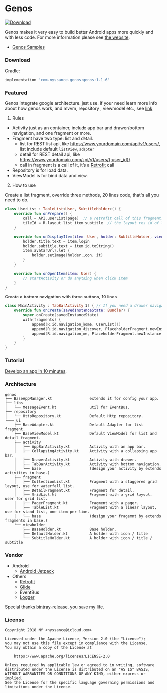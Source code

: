 # Genos
[ ![Download](https://api.bintray.com/packages/nyssance/maven/genos/images/download.svg) ](https://bintray.com/nyssance/maven/genos/_latestVersion)

Genos makes it very easy to build better Android apps more quickly and with less code.
For more information please see [the website][1].

* [Genos Samples](https://github.com/nyssance/genos-samples)

### Download
Gradle:
```gradle
implementation 'com.nyssance.genos:genos:1.1.6'
```

### Featured
Genos integrate google architecture. just use. if your need learn more info about how genos work, and mvvm, repository , viewmodel etc., see [link](https://developer.android.com/topic/libraries/architecture/index.html)

1. Rules

- Activity just as an container, include app bar and drawer/bottom navigation, and one fragment or more.
- Fragment have two type: list and detail.
  - list for REST list api, like https://www.yourdomain.com/api/v1/users/, list include default `listView`, `adapter`
  - detail for REST detail api, like https://www.yourdomain,com/api/v1/users/{:user_id}/
  - call in fragment is a call of it, it's a [Retrofit](http://square.github.io/retrofit/) call 
- Repository is for load data.
- ViewModel is for bind data and view.

2. How to use

Create a list fragment, override three methods, 20 lines code, that's all you need to do.
```kotlin
class UserList : TableList<User, SubtitleHolder>() {
    override fun onPrepare() {
        call = API.userList(page)  // a retrofit call of this fragment.
        tileId = R.layout.list_item_subtitle  // the layout res id of list item.
    }

    override fun onDisplayItem(item: User, holder: SubtitleHolder, viewType: Int) {
        holder.title.text = item.login
        holder.subtitle.text = item.id.toString()
        item.avatarUrl?.let {
            holder.setImage(holder.icon, it)
        }
    }

    override fun onOpenItem(item: User) {
        // startActivity or do anything when click item
    }
}
```

Create a bottom navigation with three buttons, 10 lines
```kotlin
class MainActivity : TabBarActivity(1) { // If you need a drawer navigation, just use DrawerActivity
    override fun onCreate(savedInstanceState: Bundle?) {
        super.onCreate(savedInstanceState)
        with(fragments) {
            append(R.id.navigation_home, UserList())
            append(R.id.navigation_discover, PlaceholderFragment.newInstance(2))
            append(R.id.navigation_me, PlaceholderFragment.newInstance(3))
        }
    }
}
```

### Tutorial
[Develop an app in 10 minutes][1].

### Architecture
```
genos
├── BaseAppManager.kt                 extends it for config your app.
├── libs
│   └── MessageEvent.kt               util for EventBus.
├── repository
│   └── HttpRepository.kt             Default Http repository.
└─── ui
    ├── BaseAdapter.kt                Default Adapter for list fragment.
    ├── BaseViewModel.kt              Default ViewModel for list and detail fragment.
    ├── activity
    │   ├── AppBarActivity.kt         Activity with an app bar.
    │   ├── CollapsingActivity.kt     Activity with a collapsing app bar.
    │   ├── DrawerActivity.kt         Activity with drawer.
    │   ├── TabBarActivity.kt         Activity with bottom navigation.
    │   └── base                      (design your activity by extends activities in base.)
    ├── fragment
    │   ├── CollectionList.kt         Fragment with a staggered grid layout, use for waterfall list.
    │   ├── DetailFragment.kt         Fragment for detail.
    │   ├── GridList.kt               Fragment with a grid layout, user for grid list.
    │   ├── PagerFragment.kt          Fragment with a pager.
    │   ├── TableList.kt              Fragment with a linear layout, use for stand list, one item per line.
    │   └── base                      (design your fragemnt by extends fragments in base.)
    └── viewholder
        ├── BaseHolder.kt             Base holder.
        ├── DefaultHolder.kt          A holder with icon / title
        └── SubtitleHolder.kt         A holder with icon / title / subtitle
```

### Vendor
* Android
  * [Android Jetpack](https://developer.android.com/jetpack/)
* Others
  * [Retrofit](https://square.github.io/retrofit/)
  * [Glide](https://github.com/bumptech/glide)
  * [EventBus](https://github.com/greenrobot/EventBus)
  * [Logger](https://github.com/orhanobut/logger)

Special thanks [bintray-release](https://github.com/novoda/bintray-release), you save my life.

### License
    Copyright 2018 NY <nyssance@icloud.com>

    Licensed under the Apache License, Version 2.0 (the "License");
    you may not use this file except in compliance with the License.
    You may obtain a copy of the License at

        https://www.apache.org/licenses/LICENSE-2.0

    Unless required by applicable law or agreed to in writing, software
    distributed under the License is distributed on an "AS IS" BASIS,
    WITHOUT WARRANTIES OR CONDITIONS OF ANY KIND, either express or implied.
    See the License for the specific language governing permissions and
    limitations under the License.

[1]: https://nyssance.github.io/genos
[2]: https://search.maven.org/remote_content?g=com.nyssance.genos&a=genos&v=LATEST
[10]: https://developer.android.com/studio/projects/create-project.html
